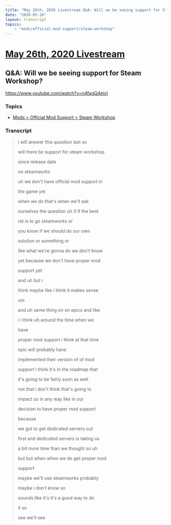 ```yaml
---
title: "May 26th, 2020 Livestream Q&A: Will we be seeing support for Steam Workshop?"
date: "2020-05-26"
layout: transcript
topics:
    - "mods/official-mod-support/steam-workshop"
---
```

# [May 26th, 2020 Livestream](../2020-05-26.md)
## Q&A: Will we be seeing support for Steam Workshop?
https://www.youtube.com/watch?v=n4fagQ4eivI

### Topics
* [Mods > Official Mod Support > Steam Workshop](../topics/mods/official-mod-support/steam-workshop.md)

### Transcript

> i will answer this question last so
> 
> will there be support for steam workshop
> 
> since release date
> 
> no steamworks
> 
> uh we don't have official mod support in
> 
> the game yet
> 
> when we do that's when we'll ask
> 
> ourselves the question uh if if the best
> 
> rat is to go steamworks or
> 
> you know if we should do our own
> 
> solution or something or
> 
> like what we're gonna do we don't know
> 
> yet because we don't have proper mod
> 
> support yet
> 
> and uh but i
> 
> think maybe like i think it makes sense
> 
> um
> 
> and uh same thing on on epics and like
> 
> i i think uh around the time when we
> 
> have
> 
> proper mod support i think at that time
> 
> epic will probably have
> 
> implemented their version of of mod
> 
> support i think it's in the roadmap that
> 
> it's going to be fairly soon as well
> 
> not that i don't think that's going to
> 
> impact us in any way like in our
> 
> decision to have proper mod support
> 
> because
> 
> we got to get dedicated servers out
> 
> first and dedicated servers is taking us
> 
> a bit more time than we thought so uh
> 
> but but when when we do get proper mod
> 
> support
> 
> maybe we'll use steamworks probably
> 
> maybe i don't know so
> 
> sounds like it's it's a good way to do
> 
> it so
> 
> see we'll see
> 
